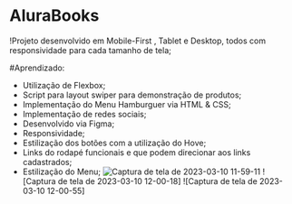 # AluraBooks

!Projeto desenvolvido em Mobile-First , Tablet e Desktop, todos com responsividade para cada tamanho de tela;


#Aprendizado:
- Utilização de Flexbox;
- Script para layout swiper para demonstração de produtos;
- Implementação do Menu Hamburguer via HTML & CSS;
- Implementação de redes sociais;
- Desenvolvido via Figma;
- Responsividade;
- Estilização dos botões com a utilização do Hove;
- Links do rodapé funcionais e que podem direcionar aos links cadastrados;
- Estilização do Menu;
![Captura de tela de 2023-03-10 11-59-11](https://user-images.githubusercontent.com/108825479/224348923-986b55c3-7a2c-4f85-955a-4c980f06b741.png)
![Captura de tela de 2023-03-10 12-00-18]
![Captura de tela de 2023-03-10 12-00-55]
